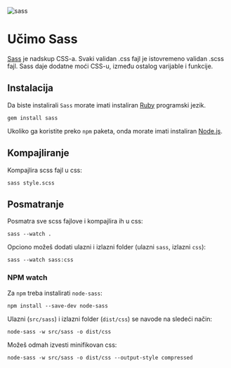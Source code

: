 ![sass](https://upload.wikimedia.org/wikipedia/commons/thumb/9/96/Sass_Logo_Color.svg/320px-Sass_Logo_Color.svg.png)

# Učimo Sass

[Sass](http://sass-lang.com/) je nadskup CSS-a. Svaki validan .css fajl je istovremeno validan .scss fajl. Sass daje dodatne moći CSS-u, između ostalog varijable i funkcije.

## Instalacija

Da biste instalirali `Sass` morate imati instaliran [Ruby](https://www.ruby-lang.org/en/) programski jezik. 

```
gem install sass
```

Ukoliko ga koristite preko `npm` paketa, onda morate imati instaliran [Node.js](https://nodejs.org).

## Kompajliranje 

Kompajlira scss fajl u css:
```
sass style.scss
```

## Posmatranje 

Posmatra sve scss fajlove i kompajlira ih u css:
```
sass --watch .
```

Opciono možeš dodati ulazni i izlazni folder (ulazni `sass`, izlazni `css`):
```
sass --watch sass:css
```

### NPM watch

Za `npm` treba instalirati `node-sass`: 
```
npm install --save-dev node-sass
```

Ulazni (`src/sass`) i izlazni folder (`dist/css`) se navode na sledeći način:
```
node-sass -w src/sass -o dist/css
```

Možeš odmah izvesti minifikovan css:
```
node-sass -w src/sass -o dist/css --output-style compressed
```

